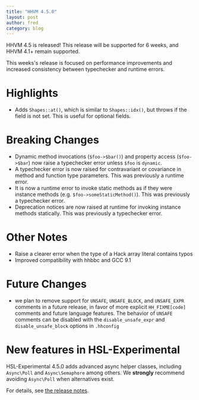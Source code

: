 ```yaml
---
title: "HHVM 4.5.0"
layout: post
author: fred
category: blog
---
```


HHVM 4.5 is released! This release will be supported for 6 weeks, and HHVM
4.1+ remain supported.

This weeks's release is focused on performance improvements and increased
consistency between typechecker and runtime errors.


# Highlights

- Adds `Shapes::at()`, which is similar to `Shapes::idx()`, but throws if the
  field is not set. This is useful for optional fields.

# Breaking Changes

- Dynamic method invocations (`$foo->$bar()`) and property access (`$foo->$bar`)
  now raise a typechecker error unless `$foo` is `dynamic`.
- A typechecker error is now raised for contravariant or covariance in method
  and function type parameters. This was previously a runtime error.
- It is now a runtime error to invoke static methods as if they were instance
  methods (e.g. `$foo->someStaticMethod()`). This was previously a typechecker
  error.
- Deprecation notices are now raised at runtime for invoking instance methods
  statically. This was previously a typechecker error.

# Other Notes

- Raise a clearer error when the type of a Hack array literal contains typos
- Improved compatibility with hhbbc and GCC 9.1

# Future Changes

- we plan to remove support for `UNSAFE`, `UNSAFE_BLOCK`, and `UNSAFE_EXPR`
  comments in a future release, in favor of more explicit `HH_FIXME[code]`
  comments and future language features. The behavior of `UNSAFE` comments
  can be disabled with the `disable_unsafe_expr` and `disable_unsafe_block`
  options in `.hhconfig`

# New features in HSL-Experimental

HSL-Experimental 4.5.0 adds advanced async helper classes, including
`Async\Poll` and `Async\Semaphore` among others. We **strongly** recommend
avoiding `Async\Poll` when alternatives exist.

For details, see [the release notes](https://github.com/hhvm/hsl-experimental/releases/tag/v4.5.0).
